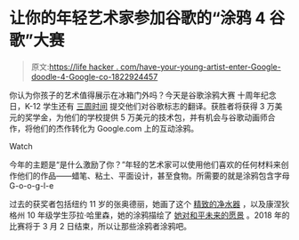 # 让你的年轻艺术家参加谷歌的“涂鸦 4 谷歌”大赛

> 原文:[https://life hacker . com/have-your-young-artist-enter-Google-doodle-4-Google-co-1822924457](https://lifehacker.com/have-your-young-artist-enter-googles-doodle-4-google-co-1822924457)

你认为你孩子的艺术值得展示在冰箱门外吗？今天是谷歌涂鸦大赛 十周年纪念日，K-12 学生还有 [三周时间](https://www.blog.google/topics/education/get-inspired-three-weeks-left-submit-artwork-doodle-4-google/) 提交他们对谷歌标志的翻译。获胜者将获得 3 万美元的奖学金，为他们的学校提供 5 万美元的技术包，并有机会与谷歌动画师合作，将他们的杰作转化为 Google.com 上的互动涂鸦。

Watch

今年的主题是“是什么激励了你？”年轻的艺术家可以使用他们喜欢的任何材料来创作他们的作品——蜡笔、粘土、平面设计，甚至食物。所需要的就是涂鸦包含字母 G-o-o-g-l-e

过去的获奖者包括纽约 11 岁的张奥德丽，她画了这个 [精致的净水器](https://www.google.com/doodles/doodle-4-google-2014-us-winner) ，以及康涅狄格州 10 年级学生莎拉·哈里森，她的涂鸦描绘了 [她对和平未来的愿景](https://www.google.com/doodles/doodle-4-google-2017-us-winner) 。2018 年的比赛将于 3 月 2 日结束，所以让那些涂鸦者涂鸦吧。